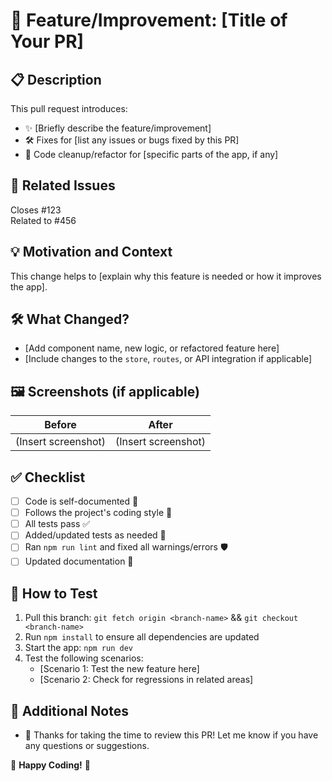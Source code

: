 # 🚀 Feature/Improvement: [Title of Your PR]

## 📋 Description

<!-- Provide a clear and concise description of what this PR does. -->

This pull request introduces:

- ✨ [Briefly describe the feature/improvement]
- 🛠️ Fixes for [list any issues or bugs fixed by this PR]
- 🧹 Code cleanup/refactor for [specific parts of the app, if any]

## 🔗 Related Issues

<!-- Link to any related issues, tasks, or discussions. -->

Closes #123  
Related to #456

## 💡 Motivation and Context

<!-- Why is this change required? What problem does it solve? -->

This change helps to [explain why this feature is needed or how it improves the app].

## 🛠️ What Changed?

<!-- Highlight the key changes made. Include before/after examples, if applicable. -->

- [Add component name, new logic, or refactored feature here]
- [Include changes to the `store`, `routes`, or API integration if applicable]

## 🖼️ Screenshots (if applicable)

<!-- Add images, GIFs, or videos to showcase the UI/UX changes. -->

| Before              | After               |
| ------------------- | ------------------- |
| (Insert screenshot) | (Insert screenshot) |

## ✅ Checklist

- [ ] Code is self-documented 📝
- [ ] Follows the project's coding style 🎨
- [ ] All tests pass ✅
- [ ] Added/updated tests as needed 🧪
- [ ] Ran `npm run lint` and fixed all warnings/errors 🛡️
- [ ] Updated documentation 📖

## 🧪 How to Test

1. Pull this branch: `git fetch origin <branch-name>` && `git checkout <branch-name>`
2. Run `npm install` to ensure all dependencies are updated
3. Start the app: `npm run dev`
4. Test the following scenarios:
   - [Scenario 1: Test the new feature here]
   - [Scenario 2: Check for regressions in related areas]

## 🚩 Additional Notes

<!-- Include anything else reviewers should know. -->

- 🙏 Thanks for taking the time to review this PR! Let me know if you have any questions or suggestions.

👕 **Happy Coding!** 🎉
